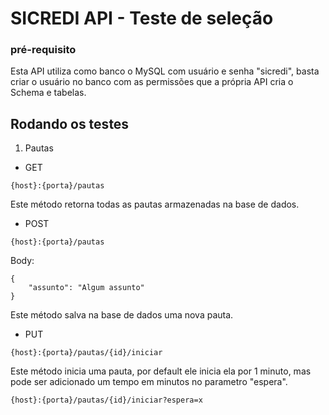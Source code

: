 # SICREDI API - Teste de seleção

### pré-requisito
Esta API utiliza como banco o MySQL com usuário e senha "sicredi", basta criar o usuário no banco com as permissões que a própria API cria o Schema e tabelas.

## Rodando os testes

1. Pautas

- GET
   
```{host}:{porta}/pautas```

Este método retorna todas as pautas armazenadas na base de dados.

- POST

```{host}:{porta}/pautas```

Body:
```
{
    "assunto": "Algum assunto"
}
```

Este método salva na base de dados uma nova pauta.

- PUT

```{host}:{porta}/pautas/{id}/iniciar```

Este método inicia uma pauta, por default ele inicia ela por 1 minuto, mas pode ser adicionado um tempo em minutos no parametro "espera".

```{host}:{porta}/pautas/{id}/iniciar?espera=x```
